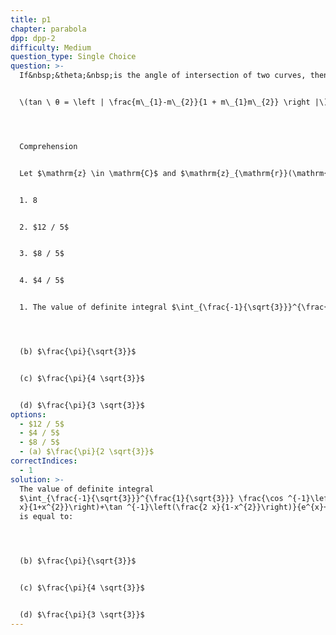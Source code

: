 ```yaml
---
title: p1
chapter: parabola
dpp: dpp-2
difficulty: Medium
question_type: Single Choice
question: >-
  If&nbsp;&theta;&nbsp;is the angle of intersection of two curves, then,


  \(tan \ θ = \left | \frac{m\_{1}-m\_{2}}{1 + m\_{1}m\_{2}} \right |\)




  Comprehension


  Let $\mathrm{z} \in \mathrm{C}$ and $\mathrm{z}_{\mathrm{r}}(\mathrm{r}=\mathbf{1}, 2,3,4)$ satisfy the equation $|z+\bar{z}-4|+3|z-\bar{z}-2 i|=12$ such that $\left|z\_r-(2+i)\right|$ is least. $\sum\_{r=1}^4\left|\operatorname{Re}\left(z_r\right)\right|$ is equal to


  1. 8


  2. $12 / 5$


  3. $8 / 5$


  4. $4 / 5$


  1. The value of definite integral $\int_{\frac{-1}{\sqrt{3}}}^{\frac{1}{\sqrt{3}}} \frac{\cos ^{-1}\left(\frac{2 x}{1+x^{2}}\right)+\tan ^{-1}\left(\frac{2 x}{1-x^{2}}\right)}{e^{x}+1} d x$ is equal to:




  (b) $\frac{\pi}{\sqrt{3}}$


  (c) $\frac{\pi}{4 \sqrt{3}}$


  (d) $\frac{\pi}{3 \sqrt{3}}$
options:
  - $12 / 5$
  - $4 / 5$
  - $8 / 5$
  - (a) $\frac{\pi}{2 \sqrt{3}}$
correctIndices:
  - 1
solution: >-
  The value of definite integral
  $\int_{\frac{-1}{\sqrt{3}}}^{\frac{1}{\sqrt{3}}} \frac{\cos ^{-1}\left(\frac{2
  x}{1+x^{2}}\right)+\tan ^{-1}\left(\frac{2 x}{1-x^{2}}\right)}{e^{x}+1} d x$
  is equal to:




  (b) $\frac{\pi}{\sqrt{3}}$


  (c) $\frac{\pi}{4 \sqrt{3}}$


  (d) $\frac{\pi}{3 \sqrt{3}}$
---
```

